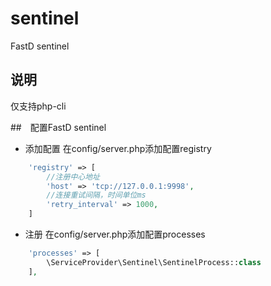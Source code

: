 # sentinel
FastD sentinel

## 说明
仅支持php-cli

##　配置FastD sentinel

- 添加配置
在config/server.php添加配置registry
```php
    'registry' => [
        //注册中心地址
        'host' => 'tcp://127.0.0.1:9998',
        //连接重试间隔，时间单位ms
        'retry_interval' => 1000,
    ]
```

- 注册
在config/server.php添加配置processes
```php
    'processes' => [
        \ServiceProvider\Sentinel\SentinelProcess::class
    ],
```